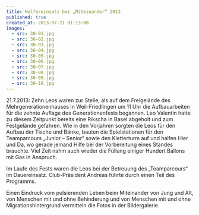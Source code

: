 ```yaml
---
title: Helfereinsatz bei „Miteinander“ 2013
published: true
created_at: 2013-07-21 01:13:00
images:
  - src: 30-01.jpg
  - src: 30-02.jpg
  - src: 30-03.jpg
  - src: 30-04.jpg
  - src: 30-05.jpg
  - src: 30-06.jpg
  - src: 30-07.jpg
  - src: 30-08.jpg
  - src: 30-09.jpg
  - src: 30-10.jpg
---
```


21.7.2013: Zehn Leos waren zur Stelle, als auf dem Freigelände des Mehrgenerationenhauses in Weil-Friedlingen um 11 Uhr die Aufbauarbeiten für die zehnte Auflage des Generationenfests begannen. Leo Valentin hatte zu diesem Zeitpunkt bereits eine Rikscha in Basel abgeholt und zum Festgelände gefahren. Wie in den Vorjahren sorgten die Leos für den Aufbau der Tische und Bänke, bauten die Spielstationen für den Teamparcours „Junior – Senior“ sowie den Kletterturm auf und halfen Hier und Da, wo gerade jemand Hilfe bei der Vorbereitung eines Standes brauchte. Viel Zeit nahm auch wieder die Füllung einiger Hundert Ballons mit Gas in Anspruch.

Im Laufe des Fests waren die Leos bei der Betreuung des „Teamparcours“ im Dauereinsatz. Club-Präsident Andreas führte durch einen Teil des Programms.

Einen Eindruck vom pulsierenden Leben beim Miteinander von Jung und Alt, von Menschen mit und ohne Behinderung und von Menschen mit und ohne Migrationshintergrund vermitteln die Fotos in der Bildergalerie.
